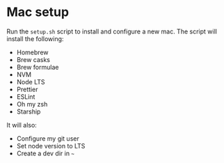 # Mac setup

Run the ```setup.sh``` script to install and configure a new mac. The script will install the following:
- Homebrew
- Brew casks
- Brew formulae
- NVM
- Node LTS
- Prettier
- ESLint
- Oh my zsh
- Starship

It will also:
- Configure my git user
- Set node version to LTS
- Create a dev dir in ```~```
